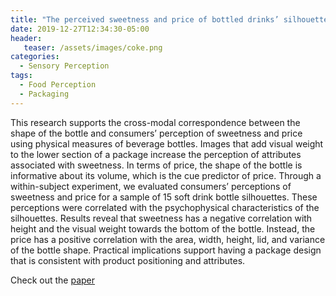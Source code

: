 ```yaml
---
title: "The perceived sweetness and price of bottled drinks’ silhouettes"
date: 2019-12-27T12:34:30-05:00
header:
   teaser: /assets/images/coke.png
categories:
  - Sensory Perception
tags:
  - Food Perception
  - Packaging
---
```


This research supports the cross-modal correspondence between the shape of the bottle and consumers’ 
perception of sweetness and price using physical measures of beverage bottles. Images that add visual 
weight to the lower section of a package increase the perception of attributes associated with sweetness. 
In terms of price, the shape of the bottle is informative about its volume, which is the cue predictor of price. 
Through a within-subject experiment, we evaluated consumers’ perceptions of sweetness and price for a sample of 
15 soft drink bottle silhouettes. These perceptions were correlated with the psychophysical characteristics 
of the silhouettes. Results reveal that sweetness has a negative correlation with height and the visual weight 
towards the bottom of the bottle. Instead, the price has a positive correlation with the area, width, height, 
lid, and variance of the bottle shape. 
Practical implications support having a package design that is consistent with product positioning and attributes.

Check out the [paper][URL] 

[URL]: https://doi.org/10.1016/j.foodqual.2019.103867

